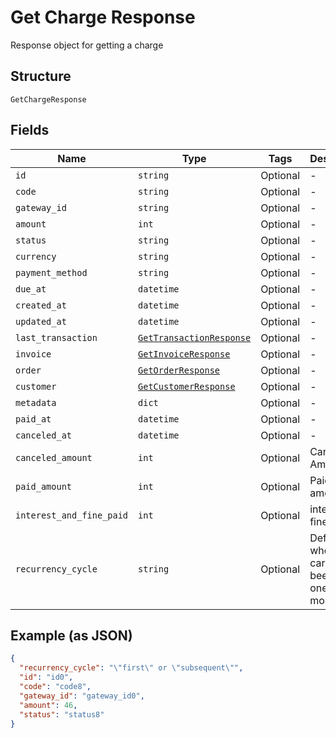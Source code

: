 
# Get Charge Response

Response object for getting a charge

## Structure

`GetChargeResponse`

## Fields

| Name | Type | Tags | Description |
|  --- | --- | --- | --- |
| `id` | `string` | Optional | - |
| `code` | `string` | Optional | - |
| `gateway_id` | `string` | Optional | - |
| `amount` | `int` | Optional | - |
| `status` | `string` | Optional | - |
| `currency` | `string` | Optional | - |
| `payment_method` | `string` | Optional | - |
| `due_at` | `datetime` | Optional | - |
| `created_at` | `datetime` | Optional | - |
| `updated_at` | `datetime` | Optional | - |
| `last_transaction` | [`GetTransactionResponse`](../../doc/models/get-transaction-response.md) | Optional | - |
| `invoice` | [`GetInvoiceResponse`](../../doc/models/get-invoice-response.md) | Optional | - |
| `order` | [`GetOrderResponse`](../../doc/models/get-order-response.md) | Optional | - |
| `customer` | [`GetCustomerResponse`](../../doc/models/get-customer-response.md) | Optional | - |
| `metadata` | `dict` | Optional | - |
| `paid_at` | `datetime` | Optional | - |
| `canceled_at` | `datetime` | Optional | - |
| `canceled_amount` | `int` | Optional | Canceled Amount |
| `paid_amount` | `int` | Optional | Paid amount |
| `interest_and_fine_paid` | `int` | Optional | interest and fine paid |
| `recurrency_cycle` | `string` | Optional | Defines whether the card has been used one or more times. |

## Example (as JSON)

```json
{
  "recurrency_cycle": "\"first\" or \"subsequent\"",
  "id": "id0",
  "code": "code8",
  "gateway_id": "gateway_id0",
  "amount": 46,
  "status": "status8"
}
```

